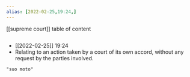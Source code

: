 ```yaml
---
alias: [2022-02-25,19:24,]
---
```

[[supreme court]]
table of content
```toc
```

- [[2022-02-25]] 19:24
- Relating to an action taken by a court of its own accord, without any request by the parties involved.
```query
"suo moto"
```